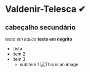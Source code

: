 # Valdenir-Telesca ✔
## cabeçalho secundário
*texto em italico*
**texto em negrito**
* Lista
* Item 2
* Item 3
    * subitem 1
![This is an image](https://myoctocat.com/assets/images/base-octocat.svg)